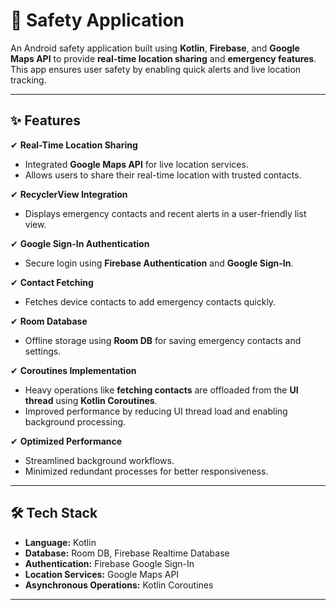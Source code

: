 # 🚨 Safety Application

An Android safety application built using **Kotlin**, **Firebase**, and **Google Maps API** to provide **real-time location sharing** and **emergency features**. This app ensures user safety by enabling quick alerts and live location tracking.

---

## ✨ Features
✔ **Real-Time Location Sharing**  
   - Integrated **Google Maps API** for live location services.  
   - Allows users to share their real-time location with trusted contacts.  

✔ **RecyclerView Integration**  
   - Displays emergency contacts and recent alerts in a user-friendly list view.  

✔ **Google Sign-In Authentication**  
   - Secure login using **Firebase Authentication** and **Google Sign-In**.  

✔ **Contact Fetching**  
   - Fetches device contacts to add emergency contacts quickly.  

✔ **Room Database**  
   - Offline storage using **Room DB** for saving emergency contacts and settings.  

✔ **Coroutines Implementation**  
   - Heavy operations like **fetching contacts** are offloaded from the **UI thread** using **Kotlin Coroutines**.  
   - Improved performance by reducing UI thread load and enabling background processing.  

✔ **Optimized Performance**  
   - Streamlined background workflows.  
   - Minimized redundant processes for better responsiveness.  

---

## 🛠️ Tech Stack
- **Language:** Kotlin  
- **Database:** Room DB, Firebase Realtime Database  
- **Authentication:** Firebase Google Sign-In  
- **Location Services:** Google Maps API  
- **Asynchronous Operations:** Kotlin Coroutines  

---


